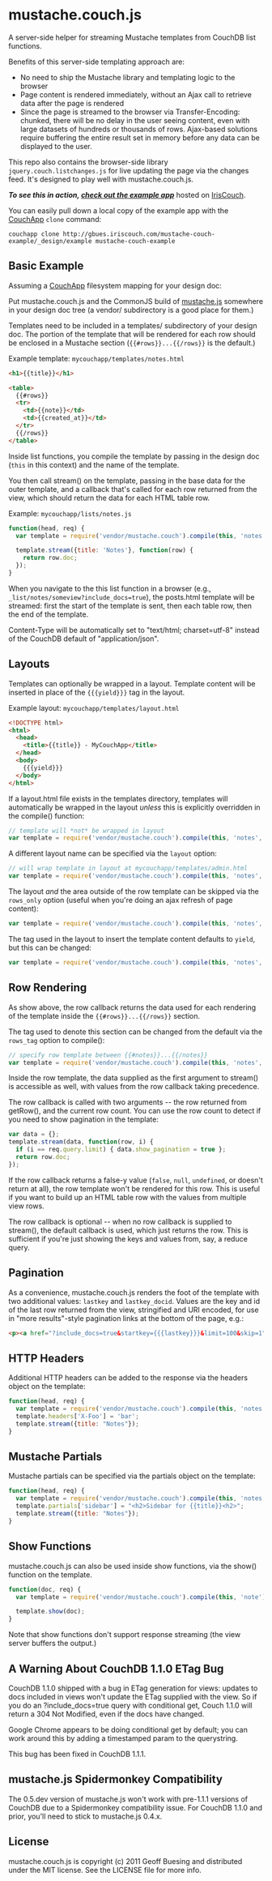 # mustache.couch.js
A server-side helper for streaming Mustache templates from CouchDB list functions. 

Benefits of this server-side templating approach are:

* No need to ship the Mustache library and templating logic to the browser
* Page content is rendered immediately, without an Ajax call to retrieve data after the page is rendered
* Since the page is streamed to the browser via Transfer-Encoding: chunked, there will be no delay in the user seeing content, even with large datasets of hundreds or thousands of rows. Ajax-based solutions require buffering the entire result set in memory before any data can be displayed to the user.

This repo also contains the browser-side library ```jquery.couch.listchanges.js``` for live updating the page via the changes feed. It's designed to play well with mustache.couch.js. 

***To see this in action, [check out the example app](http://gbues.iriscouch.com/mustache-couch-example/_design/example/_list/notes/all?descending=true)*** hosted on [IrisCouch](http://www.iriscouch.com/).

You can easily pull down a local copy of the example app with the [CouchApp](http://couchapp.org/) ```clone``` command:

```
couchapp clone http://gbues.iriscouch.com/mustache-couch-example/_design/example mustache-couch-example
```

## Basic Example

Assuming a [CouchApp](http://couchapp.org/) filesystem mapping for your design doc:

Put mustache.couch.js and the CommonJS build of [mustache.js](http://github.com/janl/mustache.js) somewhere in your design doc tree (a vendor/ subdirectory is a good place for them.)

Templates need to be included in a templates/ subdirectory of your design doc. The portion of the template that will be rendered for each row should be enclosed in a Mustache section (```{{#rows}}...{{/rows}}``` is the default.)

Example template: ```mycouchapp/templates/notes.html```

```html
<h1>{{title}}</h1>

<table>
  {{#rows}}
  <tr>
    <td>{{note}}</td>
    <td>{{created_at}}</td>
  </tr>
  {{/rows}}
</table>
```

Inside list functions, you compile the template by passing in the design doc (```this``` in this context) and the name of the template. 

You then call stream() on the template, passing in the base data for the outer template, and a callback that's called for each row returned from the view, which should return the data for each HTML table row.

Example: ```mycouchapp/lists/notes.js```

```javascript
function(head, req) {
  var template = require('vendor/mustache.couch').compile(this, 'notes');

  template.stream({title: 'Notes'}, function(row) {
    return row.doc;
  });
}
```

When you navigate to the this list function in a browser (e.g., ```_list/notes/someview?include_docs=true```), the posts.html template will be streamed: first the start of the template is sent, then each table row, then the end of the template.

Content-Type will be automatically set to "text/html; charset=utf-8" instead of the CouchDB default of "application/json".

## Layouts

Templates can optionally be wrapped in a layout. Template content will be inserted in place of the ```{{{yield}}}``` tag in the layout.

Example layout: ```mycouchapp/templates/layout.html```

```html
<!DOCTYPE html>
<html>
  <head>
    <title>{{title}} - MyCouchApp</title>
  </head>
  <body>
    {{{yield}}}
  </body>
</html>
```
    
If a layout.html file exists in the templates directory, templates will automatically be wrapped in the layout *unless* this is explicitly overridden in the compile() function:
    
```javascript
// template will *not* be wrapped in layout
var template = require('vendor/mustache.couch').compile(this, 'notes', {skip_layout: true});
```
    
A different layout name can be specified via the ```layout``` option:

```javascript
// will wrap template in layout at mycouchapp/templates/admin.html
var template = require('vendor/mustache.couch').compile(this, 'notes', {layout: 'admin'});
```
    
The layout *and* the area outside of the row template can be skipped via the ```rows_only``` option (useful when you're doing an ajax refresh of page content):

```javascript
var template = require('vendor/mustache.couch').compile(this, 'notes', {rows_only: true});
```

The tag used in the layout to insert the template content defaults to ```yield```, but this can be changed:

```javascript
var template = require('vendor/mustache.couch').compile(this, 'notes', {layout_tag: 'content'});
```

## Row Rendering

As show above, the row callback returns the data used for each rendering of the template inside the ```{{#rows}}...{{/rows}}``` section. 

The tag used to denote this section can be changed from the default via the ```rows_tag``` option to compile():

```javascript
// specify row template between {{#notes}}...{{/notes}}
var template = require('vendor/mustache.couch').compile(this, 'notes', {rows_tag: 'notes'});
```

Inside the row template, the data supplied as the first argument to stream() is accessible as well, with values from the row callback taking precedence.

The row callback is called with two arguments -- the row returned from getRow(), and the current row count. You can use the row count to detect if you need to show pagination in the template:

```javascript
var data = {};
template.stream(data, function(row, i) {
  if (i == req.query.limit) { data.show_pagination = true };
  return row.doc;
});
```

If the row callback returns a false-y value (```false```, ```null```, ```undefined```, or doesn't return at all), the row template won't be rendered for this row. This is useful if you want to build up an HTML table row with the values from multiple view rows.

The row callback is optional -- when no row callback is supplied to stream(), the default callback is used, which just returns the row. This is sufficient if you're just showing the keys and values from, say, a reduce query.

## Pagination

As a convenience, mustache.couch.js renders the foot of the template with two additional values: ```lastkey``` and ```lastkey_docid```. Values are the key and id of the last row returned from the view, stringified and URI encoded, for use in "more results"-style pagination links at the bottom of the page, e.g.:
    
```html
<p><a href="?include_docs=true&startkey={{{lastkey}}}&limit=100&skip=1">More...</a></p>
```

## HTTP Headers

Additional HTTP headers can be added to the response via the headers object on the template:

```javascript
function(head, req) {
  var template = require('vendor/mustache.couch').compile(this, 'notes');
  template.headers['X-Foo'] = 'bar';
  template.stream({title: "Notes"});
}
```

## Mustache Partials

Mustache partials can be specified via the partials object on the template:

```javascript
function(head, req) {
  var template = require('vendor/mustache.couch').compile(this, 'notes');
  template.partials['sidebar'] = "<h2>Sidebar for {{title}}<h2>";
  template.stream({title: "Notes"});
}
```

## Show Functions

mustache.couch.js can also be used inside show functions, via the show() function on the template.

```javascript
function(doc, req) {
  var template = require('vendor/mustache.couch').compile(this, 'note');

  template.show(doc);
}
```

Note that show functions don't support response streaming (the view server buffers the output.)

## A Warning About CouchDB 1.1.0 ETag Bug

CouchDB 1.1.0 shipped with a bug in ETag generation for views: updates to docs included in views won't update the ETag supplied with the view. So if you do an ?include_docs=true query with conditional get, Couch 1.1.0 will return a 304 Not Modified, even if the docs have changed.

Google Chrome appears to be doing conditional get by default; you can work around this by adding a timestamped param to the querystring.

This bug has been fixed in CouchDB 1.1.1.

## mustache.js Spidermonkey Compatibility

The 0.5.dev version of mustache.js won't work with pre-1.1.1 versions of CouchDB due to a Spidermonkey compatibility issue. For CouchDB 1.1.0 and prior, you'll need to stick to mustache.js 0.4.x.

## License

mustache.couch.js is copyright (c) 2011 Geoff Buesing and distributed under the MIT license. See the LICENSE file for more info.